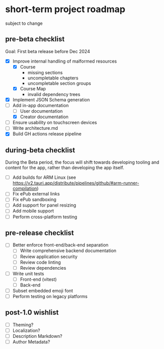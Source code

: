 # short-term project roadmap
subject to change

## pre-beta checklist
Goal: First beta release before Dec 2024

- [X] Improve internal handling of malformed resources
	- [X] Course
		- missing sections
		- uncompletable chapters
		- uncompletable section groups
	- [X] Course Map
		- invalid dependency trees
- [X] Implement JSON Schema generation
- [ ] Add in-app documentation
	- [ ] User documentation
	- [X] Creator documentation
- [ ] Ensure usability on touchscreen devices
- [ ] Write architecture.md
- [X] Build GH actions release pipeline

## during-beta checklist
During the Beta period, the focus will shift towards developing tooling and content for the app, rather than developing the app itself.

- [ ] Add builds for ARM Linux (see https://v2.tauri.app/distribute/pipelines/github/#arm-runner-compilation)
- [ ] Fix ePub external links
- [ ] Fix ePub sandboxing
- [ ] Add support for panel resizing
- [ ] Add mobile support
- [ ] Perform cross-platform testing

## pre-release checklist
- [ ] Better enforce front-end/back-end separation
	- [ ] Write comprehensive backend documentation
	- [ ] Review application security
	- [ ] Review code linting
	- [ ] Review dependencies
- [ ] Write unit tests
	- [ ] Front-end (vitest)
	- [ ] Back-end
- [ ] Subset embedded emoji font
- [ ] Perform testing on legacy platforms

## post-1.0 wishlist
- [ ] Theming?
- [ ] Localization?
- [ ] Description Markdown?
- [ ] Author Metadata?

